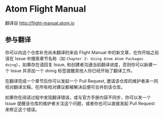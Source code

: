 # Atom Flight Manual
翻译自 <http://flight-manual.atom.io>

## 参与翻译
你可以向这个仓库补充尚未翻译的来自 Flight Manual 中的新文章，在你开始之前请在 Issue 中搜索章节名称（如 `Chapter 2: Using Atom Atom Packages doing`），如果存在请回复 Issue, 和创建者沟通当前翻译进度，否则你可以新建一个 Issue 并添加一个 doing 标签提醒其他人你已经开始了翻译工作。

在翻译完成一个章节后你可以发起一个 Pull Request, 邀请该仓库的维护者来一同校对翻译文稿，在所有校对建议都被解决后便可合并到该仓库。

如果你在阅读过程中发现翻译错误，或与官方手册内容不同步，你可以发一个 Issue 提醒该仓库的维护者关注这个问题，或者你也可以直接发起 Pull Request 来修正这个错误。
